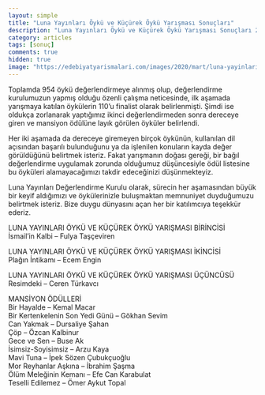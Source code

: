 ```yaml
---
layout: simple
title: "Luna Yayınları Öykü ve Küçürek Öykü Yarışması Sonuçları"
description: "Luna Yayınları Öykü ve Küçürek Öykü Yarışması Sonuçları 2020"
category: articles
tags: [sonuç]
comments: true
hidden: true
image: "https://edebiyatyarismalari.com/images/2020/mart/luna-yayinlari-oyku-kucurek-oyku-yarismasi-sonuclari.jpg"
---
```


Toplamda 954 öykü değerlendirmeye alınmış olup, değerlendirme kurulumuzun yapmış olduğu özenli çalışma neticesinde, ilk aşamada yarışmaya katılan öykülerin 110’u finalist olarak belirlenmişti. Şimdi ise oldukça zorlanarak yaptığımız ikinci değerlendirmeden sonra dereceye giren ve mansiyon ödülüne layık görülen öyküler belirlendi.  

Her iki aşamada da dereceye giremeyen birçok öykünün, kullanılan dil açısından başarılı bulunduğunu ya da işlenilen konuların kayda değer görüldüğünü belirtmek isteriz. Fakat yarışmanın doğası gereği, bir bağıl değerlendirme uygulamak zorunda olduğumuz düşüncesiyle ödül listesine bu öyküleri alamayacağımızı takdir edeceğinizi düşünmekteyiz.  

Luna Yayınları Değerlendirme Kurulu olarak, sürecin her aşamasından büyük bir keyif aldığımızı ve öykülerinizle buluşmaktan memnuniyet duyduğumuzu belirtmek isteriz. Bize duygu dünyasını açan her bir katılımcıya teşekkür ederiz.   

LUNA YAYINLARI ÖYKÜ VE KÜÇÜREK ÖYKÜ YARIŞMASI BİRİNCİSİ  
İsmail’in Kalbi – Fulya Taşçeviren  

LUNA YAYINLARI ÖYKÜ VE KÜÇÜREK ÖYKÜ YARIŞMASI İKİNCİSİ  
Plağın İntikamı – Ecem Engin  

LUNA YAYINLARI ÖYKÜ VE KÜÇÜREK ÖYKÜ YARIŞMASI ÜÇÜNCÜSÜ  
Resimdeki – Ceren Türkavcı  

MANSİYON ÖDÜLLERİ  
Bir Hayalde – Kemal Macar  
Bir Kertenkelenin Son Yedi Günü – Gökhan Sevim  
Can Yakmak – Dursaliye Şahan  
Çöp – Özcan Kalbinur  
Gece ve Sen – Buse Ak  
İsimsiz-Soyisimsiz – Arzu Kaya  
Mavi Tuna – İpek Sözen Çubukçuoğlu  
Mor Reyhanlar Aşkına – İbrahim Şaşma  
Ölüm Meleğinin Kemanı – Efe Can Karabulat  
Teselli Edilemez – Ömer Aykut Topal  